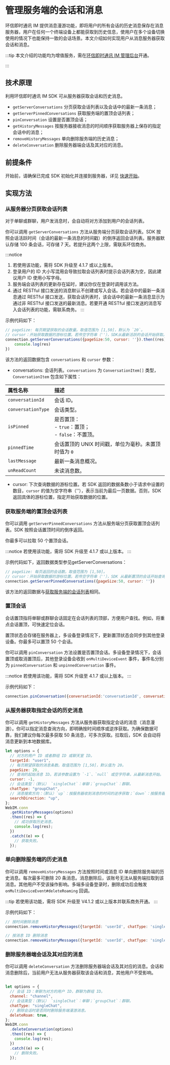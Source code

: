 # 管理服务端的会话和消息

<Toc />

环信即时通讯 IM 提供消息漫游功能，即将用户的所有会话的历史消息保存在消息服务器，用户在任何一个终端设备上都能获取到历史信息，使用户在多个设备切换使用的情况下也能保持一致的会话场景。本文介绍如何实现用户从消息服务器获取会话和消息。

:::tip
本文介绍的功能均为增值服务，需在[环信即时通讯 IM 管理后台](https://console.easemob.com/user/login)开通。

:::

## 技术原理

利用环信即时通讯 IM SDK 可从服务器获取会话和历史消息。

- `getServerConversations` 分页获取会话列表以及会话中的最新一条消息；
- `getServerPinnedConversations` 获取服务端的置顶会话列表；
- `pinConversation` 设置是否置顶会话；
- `getHistoryMessages` 按服务器接收消息的时间顺序获取服务器上保存的指定会话中的消息；
- `removeHistoryMessages` 单向删除服务端的历史消息；
- `deleteConversation` 删除服务器端会话及其对应的消息。

## 前提条件

开始前，请确保已完成 SDK 初始化并连接到服务器，详见 [快速开始](quickstart.html)。

## 实现方法

### 从服务器分页获取会话列表

对于单聊或群聊，用户发消息时，会自动将对方添加到用户的会话列表。

你可以调用 `getServerConversations` 方法从服务端分页获取会话列表。SDK 按照会话活跃时间（会话的最新一条消息的时间戳）的倒序返回会话列表。服务器默认存储 100 条会话，可存储 7 天。若提升这两个上限，需联系环信商务。

:::notice
1. 若使用该功能，需将 SDK 升级至 4.1.7 或以上版本。 
2. 登录用户的 ID 大小写混用会导致拉取会话列表时提示会话列表为空，因此建议用户 ID 使用小写字母。
3. 服务端会话列表的更新存在延时，建议你仅在登录时调用该方法。
4. 通过 RESTful 接口发送的消息默认不创建或写入会话。若会话中的最新一条消息通过 RESTful 接口发送，获取会话列表时，该会话中的最新一条消息显示为通过非 RESTful 接口发送的最新消息。若要开通 RESTful 接口发送的消息写入会话列表的功能，需联系商务。
:::

示例代码如下：

```javascript
// pageSize: 每页期望获取的会话数量。取值范围为 [1,50]，默认为 `20`。
// cursor：开始获取数据的游标位置。若传空字符串（''），SDK从最新活跃的会话开始获取。
connection.getServerConversations({pageSize:50, cursor: ''}).then((res)=>{
    console.log(res)
})
```
该方法的返回数据包含 `conversations` 和 `cursor` 参数：

- conversations: 会话列表。`conversations` 为 `ConversationItem[]` 类型，`ConversationItem` 包含如下属性：

| 属性名称 | 描述 |
| :--------- | :----- |
| `conversationId`  | 会话 ID。 |
| `conversationType`| 会话类型。|
| `isPinned` | 是否置顶：<br/> - `true`：置顶；<br/> - `false`：不置顶。 |
| `pinnedTime`| 会话置顶的 UNIX 时间戳，单位为毫秒。未置顶时值为 `0` |
| `lastMessage` | 最新一条消息概况。 | 
| `unReadCount` | 未读消息数。 |  

- cursor: 下次查询数据的游标位置。若 SDK 返回的数据条数小于请求中设置的数目，`cursor` 的值为空字符串（''），表示当前为最后一页数据。否则，SDK 返回具体的游标位置，指定开始获取数据的位置。

### 获取服务端的置顶会话列表

你可以调用 `getServerPinnedConversations` 方法从服务端分页获取置顶会话列表。SDK 按照会话置顶时间的倒序返回。 

你最多可以拉取 50 个置顶会话。

:::notice
若使用该功能，需将 SDK 升级至 4.1.7 或以上版本。
:::

示例代码如下，返回数据类型参见getServerConversations： 

```javascript
// pageSize: 每页返回的会话数。取值范围为 [1,50]。
// cursor：开始获取数据的游标位置。若传空字符串（''），SDK 从最新置顶的会话开始查询。
connection.getServerPinnedConversations({pageSize:50, cursor: ''})
```

该方法的返回数据与[获取服务端的会话列表](#从服务器分页获取会话列表)相同。

### 置顶会话

会话置顶指将单聊或群聊会话固定在会话列表的顶部，方便用户查找。例如，将重点会话置顶，可快速定位会话。

置顶状态会存储在服务器上，多设备登录情况下，更新置顶状态会同步到其他登录设备。你最多可以置顶 50 个会话。

你可以调用 `pinConversation` 方法设置是否置顶会话。多设备登录情况下，会话置顶或取消置顶后，其他登录设备会收到 `onMultiDeviceEvent` 事件，事件名分别为 `pinnedConversation` 和 `unpinnedConversation` 事件。

:::notice
若使用该功能，需将 SDK 升级至 4.1.7 或以上版本。
:::

示例代码如下： 

```javascript
connection.pinConversation({conversationId:'conversationId', conversationType: 'singleChat', isPinned: true})
```

### 从服务器获取指定会话的历史消息

你可以调用 `getHistoryMessages` 方法从服务器获取指定会话的消息（消息漫游）。你可以指定消息查询方向，即明确按时间顺序或逆序获取。为确保数据可靠，我们建议你每次最多获取 50 条消息，可多次获取。拉取后，SDK 会自动将消息更新到本地数据库。

```javascript
let options = {
  // 对方的用户 ID 或者群组 ID 或聊天室 ID。
  targetId: "user1",
  // 每页期望获取的消息条数。取值范围为 [1,50]，默认值为 20。
  pageSize: 20,
  // 查询的起始消息 ID。若该参数设置为 `-1`、`null` 或空字符串，从最新消息开始。
  cursor: -1,
  // 会话类型：（默认） `singleChat`：单聊；`groupChat`：群聊。
  chatType: "groupChat",
  // 消息搜索方向：（默认）`up`：按服务器收到消息的时间的逆序获取；`down`：按服务器收到消息的时间的正序获取。
  searchDirection: "up",
};
WebIM.conn
  .getHistoryMessages(options)
  .then((res) => {
    // 成功获取历史消息。
    console.log(res);
  })
  .catch((e) => {
    // 获取失败。
  });
```

### 单向删除服务端的历史消息

你可以调用 `removeHistoryMessages` 方法按照时间或消息 ID 单向删除服务端的历史消息。每次最多可删除 20 条消息。消息删除后，该账号无法从服务端拉取到该消息。其他用户不受该操作影响。多端多设备登录时，删除成功后会触发 `onMultiDeviceEvent#deleteRoaming` 回调。

:::tip
若使用该功能，需将 SDK 升级至 V4.1.2 或以上版本并联系商务开通。
:::

示例代码如下：

```javascript
// 按时间删除消息
connection.removeHistoryMessages({targetId: 'userId', chatType: 'singleChat', beforeTimeStamp: Date.now()})

// 按消息 ID 删除消息
connection.removeHistoryMessages({targetId: 'userId', chatType: 'singleChat', messageIds: ['messageId']})
```

### 删除服务器端会话及其对应的消息

你可以调用 `deleteConversation` 方法删除服务器端会话及其对应的消息。会话和消息删除后，当前用户无法从服务器获取该会话和消息，其他用户不受影响。

```javascript

let options = {
  // 会话 ID：单聊为对方的用户 ID，群聊为群组 ID。
  channel: "channel",
  // 会话类型：（默认） `singleChat`：单聊；`groupChat`：群聊。
  chatType: "singleChat",
  // 删除会话时是否同时删除服务端漫游消息。
  deleteRoam: true,
};
WebIM.conn
  .deleteConversation(options)
  .then((res) => {
    console.log(res);
  })
  .catch((e) => {
    // 删除失败。
  });
```
